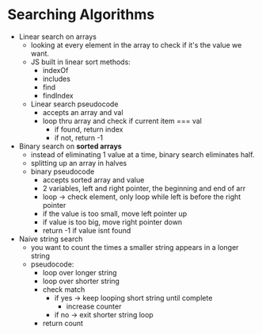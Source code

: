 # Searching Algorithms #

* Linear search on arrays
    * looking at every element in the array to check if it's the value we want.
    * JS built in linear sort methods: 
        * indexOf
        * includes
        * find
        * findIndex
    * Linear search pseudocode
        * accepts an array and val
        * loop thru array and check if current item === val
            * if found, return index
            * if not, return -1
* Binary search on **sorted arrays**
    * instead of eliminating 1 value at a time, binary search eliminates half.
    * splitting up an array in halves
    * binary pseudocode
        * accepts sorted array and value
        * 2 variables, left and right pointer, the beginning and end of arr
        * loop -> check element, only loop while left is before the right pointer
        * if the value is too small, move left pointer up
        * if value is too big, move right pointer down
        * return -1 if value isnt found
* Naive string search
    * you want to count the times a smaller string appears in a longer string
    * pseudocode:
        * loop over longer string
        * loop over shorter string
        * check match
            * if yes -> keep looping short string until complete
                * increase counter
            * if no -> exit shorter string loop
        * return count